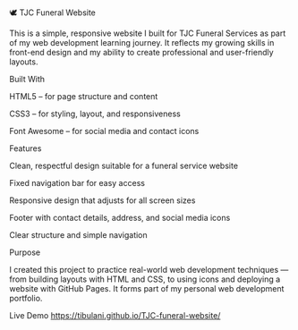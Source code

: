 🕊️ TJC Funeral Website

This is a simple, responsive website I built for TJC Funeral Services as part of my web development learning journey.
It reflects my growing skills in front-end design and my ability to create professional and user-friendly layouts.

 Built With

HTML5 – for page structure and content

CSS3 – for styling, layout, and responsiveness

Font Awesome – for social media and contact icons

 Features

Clean, respectful design suitable for a funeral service website

Fixed navigation bar for easy access

Responsive design that adjusts for all screen sizes

Footer with contact details, address, and social media icons

Clear structure and simple navigation

Purpose

I created this project to practice real-world web development techniques — from building layouts with HTML and CSS, to using icons and deploying a website with GitHub Pages.
It forms part of my personal web development portfolio.

Live Demo
https://tibulani.github.io/TJC-funeral-website/


